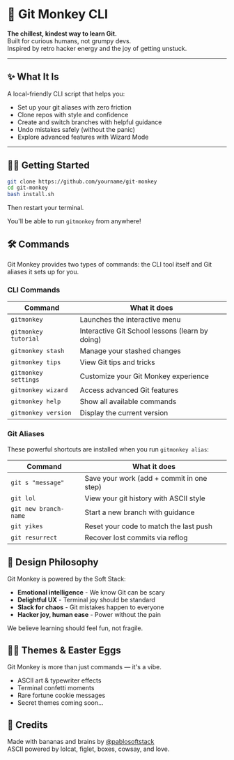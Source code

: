 # 🐒 Git Monkey CLI

**The chillest, kindest way to learn Git.**  
Built for curious humans, not grumpy devs.  
Inspired by retro hacker energy and the joy of getting unstuck.

---

## ✨ What It Is

A local-friendly CLI script that helps you:
- Set up your git aliases with zero friction
- Clone repos with style and confidence
- Create and switch branches with helpful guidance
- Undo mistakes safely (without the panic)
- Explore advanced features with Wizard Mode

---

## 🧑‍🚀 Getting Started

```bash
git clone https://github.com/yourname/git-monkey
cd git-monkey
bash install.sh
```

Then restart your terminal.

You'll be able to run `gitmonkey` from anywhere!

## 🛠 Commands

Git Monkey provides two types of commands: the CLI tool itself and Git aliases it sets up for you.

### CLI Commands

| Command | What it does |
|---------|--------------|
| `gitmonkey` | Launches the interactive menu |
| `gitmonkey tutorial` | Interactive Git School lessons (learn by doing) |
| `gitmonkey stash` | Manage your stashed changes |
| `gitmonkey tips` | View Git tips and tricks |
| `gitmonkey settings` | Customize your Git Monkey experience |
| `gitmonkey wizard` | Access advanced Git features |
| `gitmonkey help` | Show all available commands |
| `gitmonkey version` | Display the current version |

### Git Aliases

These powerful shortcuts are installed when you run `gitmonkey alias`:

| Command | What it does |
|---------|--------------|
| `git s "message"` | Save your work (add + commit in one step) |
| `git lol` | View your git history with ASCII style |
| `git new branch-name` | Start a new branch with guidance |
| `git yikes` | Reset your code to match the last push |
| `git resurrect` | Recover lost commits via reflog |

## 🌈 Design Philosophy

Git Monkey is powered by the Soft Stack:

- **Emotional intelligence** - We know Git can be scary
- **Delightful UX** - Terminal joy should be standard
- **Slack for chaos** - Git mistakes happen to everyone
- **Hacker joy, human ease** - Power without the pain

We believe learning should feel fun, not fragile.

## 🧙‍♂️ Themes & Easter Eggs

Git Monkey is more than just commands — it's a vibe.

- ASCII art & typewriter effects
- Terminal confetti moments
- Rare fortune cookie messages
- Secret themes coming soon...

## 🙏 Credits

Made with bananas and brains by [@pablosoftstack](https://github.com/pablosoftstack)  
ASCII powered by lolcat, figlet, boxes, cowsay, and love.